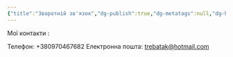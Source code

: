 ```yaml
---
{"title":"Зворотній зв'язок","dg-publish":true,"dg-metatags":null,"dg-home":null,"permalink":"/zvorotnij-zv-yazok/okremim-zapitom/","dgPassFrontmatter":true,"noteIcon":""}
---
```


Мої контакти :

Телефон: +380970467682 Електронна пошта: trebatak@hotmail.com 